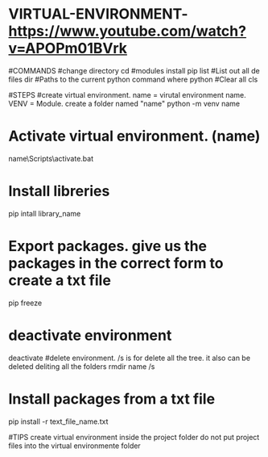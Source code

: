 # VIRTUAL-ENVIRONMENT- https://www.youtube.com/watch?v=APOPm01BVrk
#COMMANDS
  #change directory
  cd 
  #modules install
  pip list 
  #List out all de files
  dir
  #Paths to the current python command
  where python
  #Clear all
  cls
  
  
#STEPS
  #create virtual environment. name = virutal environment name. VENV = Module. create a folder named "name"
  python -m venv name
  # Activate virtual environment. (name)
  name\Scripts\activate.bat
  # Install libreries
  pip intall library_name
  # Export packages. give us the packages in the correct form to create a txt file
  pip freeze
  # deactivate environment
  deactivate
  #delete environment. /s is for delete all the tree. it also can be deleted deliting all the folders
  rmdir  name /s
  
  # Install packages from a txt file
  pip install -r text_file_name.txt


#TIPS
create virtual environment inside the project folder
do not put project files into the virtual environmente folder
